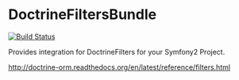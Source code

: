# DoctrineFiltersBundle
[![Build Status](https://travis-ci.org/GreGosPhaTos/DoctrineFiltersBundle.svg)](https://travis-ci.org/GreGosPhaTos/DoctrineFiltersBundle)

Provides integration for DoctrineFilters for your Symfony2 Project.

http://doctrine-orm.readthedocs.org/en/latest/reference/filters.html
